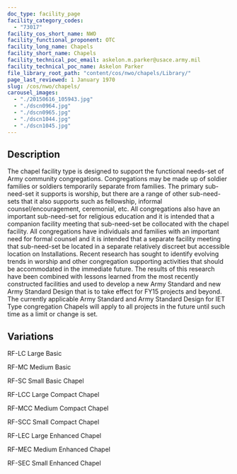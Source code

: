 ```yaml
---
doc_type: facility_page
facility_category_codes:
  - "73017"
facility_cos_short_name: NWO
facility_functional_proponent: OTC
facility_long_name: Chapels
facility_short_name: Chapels
facility_technical_poc_email: askelon.m.parker@usace.army.mil
facility_technical_poc_name: Askelon Parker
file_library_root_path: "content/cos/nwo/chapels/Library/"
page_last_reviewed: 1 January 1970
slug: /cos/nwo/chapels/
carousel_images:
  - "./20150616_105943.jpg"
  - "./dscn0964.jpg"
  - "./dscn0965.jpg"
  - "./dscn1044.jpg"
  - "./dscn1045.jpg"
---
```


## Description

The chapel facility type is designed to support the functional needs-set of Army community congregations. Congregations may be made up of soldier families or soldiers temporarily separate from families. The primary sub-need-set it supports is worship, but there are a range of other sub-need-sets that it also supports such as fellowship, informal counsel/encouragement, ceremonial, etc.
All congregations also have an important sub-need-set for religious education and it is intended that a companion facility meeting that sub-need-set be collocated with the chapel facility.
All congregations have individuals and families with an important need for formal counsel and it is intended that a separate facility meeting that sub-need-set be located in a separate relatively discreet but accessible location on Installations.
Recent research has sought to identify evolving trends in worship and other congregation supporting activities that should be accommodated in the immediate future. The results of this research have been combined with lessons learned from the most recently constructed facilities and used to develop a new Army Standard and new Army Standard Design that is to take effect for FY15 projects and beyond.
The currently applicable Army Standard and Army Standard Design for IET Type congregation Chapels will apply to all projects in the future until such time as a limit or change is set.

## Variations

RF-LC Large Basic

RF-MC Medium Basic

RF-SC Small Basic Chapel

RF-LCC Large Compact Chapel

RF-MCC Medium Compact Chapel

RF-SCC Small Compact Chapel

RF-LEC Large Enhanced Chapel

RF-MEC Medium Enhanced Chapel

RF-SEC Small Enhanced Chapel
